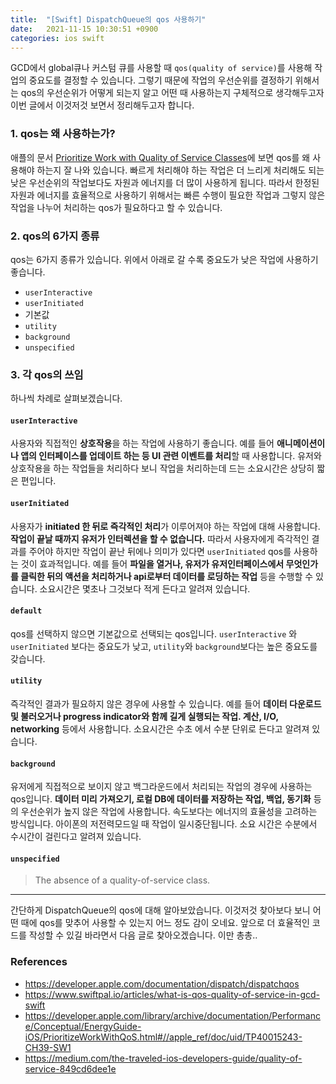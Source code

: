 ```yaml
---
title:  "[Swift] DispatchQueue의 qos 사용하기"
date:   2021-11-15 10:30:51 +0900
categories: ios swift
---
```


GCD에서 global큐나 커스텀 큐를 사용할 때 `qos(quality of service)`를 사용해 작업의 중요도를 결정할 수 있습니다. 그렇기 때문에 작업의 우선순위를 결정하기 위해서는 qos의 우선순위가 어떻게 되는지 알고 어떤 때 사용하는지 구체적으로 생각해두고자 이번 글에서 이것저것 보면서 정리해두고자 합니다. 

### 1. qos는 왜 사용하는가?

 애플의 문서 [Prioritize Work with Quality of Service Classes](https://developer.apple.com/library/archive/documentation/Performance/Conceptual/EnergyGuide-iOS/PrioritizeWorkWithQoS.html#//apple_ref/doc/uid/TP40015243-CH39-SW1)에 보면 qos를 왜 사용해야 하는지 잘 나와 있습니다. 빠르게 처리해야 하는 작업은 더 느리게 처리해도 되는 낮은 우선순위의 작업보다도 자원과 에너지를 더 많이 사용하게 됩니다. 따라서 한정된 자원과 에너지를 효율적으로 사용하기 위해서는 빠른 수행이 필요한 작업과 그렇지 않은 작업을 나누어 처리하는 qos가 필요하다고 할 수 있습니다. 

### 2. qos의 6가지 종류

qos는 6가지 종류가 있습니다. 위에서 아래로 갈 수록 중요도가 낮은 작업에 사용하기 좋습니다.

- `userInteractive`
- `userInitiated`
- 기본값 
- `utility`
- `background`
- `unspecified`

### 3. 각 qos의 쓰임

하나씩 차례로 살펴보겠습니다. 

#### `userInteractive`

 사용자와 직접적인 **상호작용**을 하는 작업에 사용하기 좋습니다. 예를 들어 **애니메이션이나 앱의 인터페이스를 업데이트 하는 등 UI 관련 이벤트를 처리**할 때 사용합니다. 유저와 상호작용을 하는 작업들을 처리하다 보니 작업을 처리하는데 드는 소요시간은 상당히 짧은 편입니다. 

#### `userInitiated`

사용자가 **initiated 한 뒤로 즉각적인 처리**가 이루어져야 하는 작업에 대해 사용합니다. **작업이 끝날 때까지 유저가 인터렉션을 할 수 없습니다.** 따라서 사용자에게 즉각적인 결과를 주어야 하지만 작업이 끝난 뒤에나 의미가 있다면 `userInitiated` qos를 사용하는 것이 효과적입니다. 예를 들어 **파일을 열거나, 유저가 유저인터페이스에서 무엇인가를 클릭한 뒤의 액션을 처리하거나 api로부터 데이터를 로딩하는 작업** 등을 수행할 수 있습니다.  소요시간은 몇초나 그것보다 적게 든다고 알려져 있습니다. 

#### `default`

qos를 선택하지 않으면 기본값으로 선택되는 qos입니다. `userInteractive` 와 `userInitiated` 보다는 중요도가 낮고, `utility`와 `background`보다는 높은 중요도를 갖습니다. 

#### `utility`

즉각적인 결과가 필요하지 않은 경우에 사용할 수 있습니다. 예를 들어 **데이터 다운로드 및 불러오거나 progress indicator와 함께 길게 실행되는 작업. 계산, I/O, networking** 등에서 사용합니다. 소요시간은 수초 에서 수분 단위로 든다고 알려져 있습니다. 

#### `background`

유저에게 직접적으로 보이지 않고 백그라운드에서 처리되는 작업의 경우에 사용하는 qos입니다. **데이터 미리 가져오기, 로컬 DB에 데이터를 저장하는 작업, 백업, 동기화** 등의 우선순위가 높지 않은 작업에 사용합니다. 속도보다는 에너지의 효율성을 고려하는 방식입니다. 아이폰의 저전력모드일 때 작업이 일시중단됩니다. 소요 시간은 수분에서 수시간이 걸린다고 알려져 있습니다. 

#### `unspecified`

> The absence of a quality-of-service class.

---

간단하게 DispatchQueue의 qos에 대해 알아보았습니다. 이것저것 찾아보다 보니 어떤 때에 qos를 맞추어 사용할 수 있는지 어느 정도 감이 오네요. 앞으로 더 효율적인 코드를 작성할 수 있길 바라면서 다음 글로 찾아오겠습니다. 이만 총총..



### References

- https://developer.apple.com/documentation/dispatch/dispatchqos
- https://www.swiftpal.io/articles/what-is-qos-quality-of-service-in-gcd-swift
- https://developer.apple.com/library/archive/documentation/Performance/Conceptual/EnergyGuide-iOS/PrioritizeWorkWithQoS.html#//apple_ref/doc/uid/TP40015243-CH39-SW1
- https://medium.com/the-traveled-ios-developers-guide/quality-of-service-849cd6dee1e

